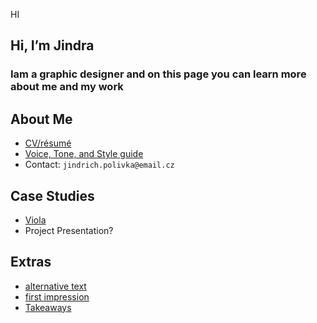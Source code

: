 HI

## Hi, I’m Jindra

### Iam a graphic designer and on this page you can learn more about me and my work

## About Me

- [CV/résumé](https://jindrichpolivka.github.io/experience/)
- [Voice, Tone, and Style guide](https://jindrichpolivka.github.io/voice-tone/)
- Contact: `jindrich.polivka@email.cz`

## Case Studies

- [Viola](https://jindrichpolivka.github.io/content-first/)
- Project Presentation?

## Extras

- [alternative text](https://jindrichpolivka.github.io/alternative-text/)
- [first impression](https://jindrichpolivka.github.io/first-impression/)
- [Takeaways](https://jindrichpolivka.github.io/Takeaways/)

